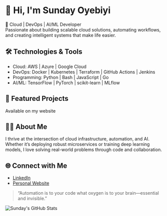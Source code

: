 # 👋 Hi, I'm Sunday Oyebiyi

🚀 Cloud | DevOps | AI/ML Developer  
Passionate about building scalable cloud solutions, automating workflows, and creating intelligent systems that make life easier.


## 🛠️ Technologies & Tools

- Cloud: AWS | Azure | Google Cloud
- DevOps: Docker | Kubernetes | Terraform | GitHub Actions | Jenkins
- Programming: Python | Bash | JavaScript | Go
- AI/ML: TensorFlow | PyTorch | scikit-learn | MLflow



## 🌟 Featured Projects
Available on my website


## 👨‍💻 About Me

I thrive at the intersection of cloud infrastructure, automation, and AI. Whether it’s deploying robust microservices or training deep learning models, I love solving real-world problems through code and collaboration.


## 🌐 Connect with Me

- [LinkedIn](https://www.linkedin.com/in/sunday-oyebiyi/)
- [Personal Website](https://oyebiyisunday.com)

> “Automation is to your code what oxygen is to your brain—essential and invisible.”


![Sunday's GitHub Stats](https://github-readme-stats.vercel.app/api?username=oyebiyisunday&show_icons=true&theme=radical)
